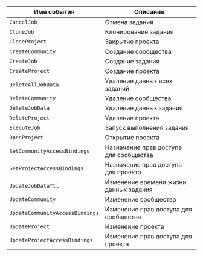 Имя события | Описание
--- | ---
`CancelJob` | Отмена задания
`CloneJob` | Клонирование задания
`CloseProject` | Закрытие проекта
`CreateCommunity` | Создание сообщества
`CreateJob` | Создание задания
`CreateProject` | Создание проекта
`DeleteAllJobData` | Удаление данных всех заданий
`DeleteCommunity` | Удаление сообщества
`DeleteJobData` | Удаление данных задания
`DeleteProject` | Удаление проекта
`ExecuteJob` | Запуск выполнения задания
`OpenProject` | Открытие проекта
`SetCommunityAccessBindings` | Назначение прав доступа для сообщества
`SetProjectAccessBindings` | Назначение прав доступа для проекта
`UpdateJobDataTtl` | Изменение времени жизни данных задания
`UpdateCommunity` | Изменение сообщества
`UpdateCommunityAccessBindings` | Изменение прав доступа для сообщества
`UpdateProject` | Изменение проекта
`UpdateProjectAccessBindings` | Изменение прав доступа для проекта